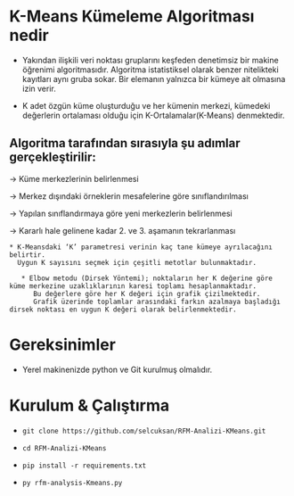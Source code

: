# K-Means Kümeleme Algoritması nedir

* Yakından ilişkili veri noktası gruplarını keşfeden denetimsiz bir makine öğrenimi algoritmasıdır. Algoritma istatistiksel olarak benzer nitelikteki kayıtları aynı gruba sokar. Bir elemanın yalnızca bir kümeye ait olmasına izin verir. 

* K adet özgün küme oluşturduğu ve her kümenin merkezi, kümedeki değerlerin ortalaması olduğu için K-Ortalamalar(K-Means) denmektedir.

## Algoritma tarafından sırasıyla şu adımlar gerçekleştirilir:
  → Küme merkezlerinin belirlenmesi
  
  → Merkez dışındaki örneklerin mesafelerine göre sınıflandırılması
  
  → Yapılan sınıflandırmaya göre yeni merkezlerin belirlenmesi
  
  → Kararlı hale gelinene kadar 2. ve 3. aşamanın tekrarlanması
  
    
    * K-Meansdaki ‘K’ parametresi verinin kaç tane kümeye ayrılacağını belirtir. 
      Uygun K sayısını seçmek için çeşitli metotlar bulunmaktadır.

       * Elbow metodu (Dirsek Yöntemi); noktaların her K değerine göre küme merkezine uzaklıklarının karesi toplamı hesaplanmaktadır. 
          Bu değerlere göre her K değeri için grafik çizilmektedir. 
          Grafik üzerinde toplamlar arasındaki farkın azalmaya başladığı dirsek noktası en uygun K değeri olarak belirlenmektedir.
     
     
# Gereksinimler

* Yerel makinenizde python ve Git kurulmuş olmalıdır.

# Kurulum & Çalıştırma

- <pre class="terminal"><code class="terminal-line" prefix="$">git clone https://github.com/selcuksan/RFM-Analizi-KMeans.git</code></pre>
- <pre class="terminal"><code class="terminal-line" prefix="$">cd RFM-Analizi-KMeans</code></pre>
- <pre class="terminal"><code class="terminal-line" prefix="$">pip install -r requirements.txt</code></pre>
- <pre class="terminal"><code class="terminal-line" prefix="$">py rfm-analysis-Kmeans.py</code></pre>
